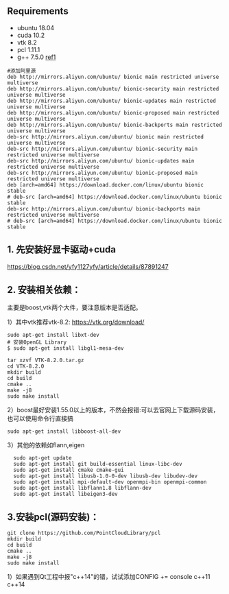 ## Requirements
* ubuntu 18.04
* cuda 10.2
* vtk 8.2
* pcl 1.11.1
* g++ 7.5.0
[ref1](https://blog.csdn.net/weixin_38907330/article/details/107231113) 

```
#添加阿里源
deb http://mirrors.aliyun.com/ubuntu/ bionic main restricted universe multiverse
deb http://mirrors.aliyun.com/ubuntu/ bionic-security main restricted universe multiverse
deb http://mirrors.aliyun.com/ubuntu/ bionic-updates main restricted universe multiverse
deb http://mirrors.aliyun.com/ubuntu/ bionic-proposed main restricted universe multiverse
deb http://mirrors.aliyun.com/ubuntu/ bionic-backports main restricted universe multiverse
deb-src http://mirrors.aliyun.com/ubuntu/ bionic main restricted universe multiverse
deb-src http://mirrors.aliyun.com/ubuntu/ bionic-security main restricted universe multiverse
deb-src http://mirrors.aliyun.com/ubuntu/ bionic-updates main restricted universe multiverse
deb-src http://mirrors.aliyun.com/ubuntu/ bionic-proposed main restricted universe multiverse
deb [arch=amd64] https://download.docker.com/linux/ubuntu bionic stable
# deb-src [arch=amd64] https://download.docker.com/linux/ubuntu bionic stable
deb-src http://mirrors.aliyun.com/ubuntu/ bionic-backports main restricted universe multiverse
# deb-src [arch=amd64] https://download.docker.com/linux/ubuntu bionic stable

```

## 1. 先安装好显卡驱动+cuda

https://blog.csdn.net/yfy1127yfy/article/details/87891247

## 2. 安装相关依赖：

主要是boost,vtk两个大件，要注意版本是否适配。

1）其中vtk推荐vtk-8.2: https://vtk.org/download/
```
sudo apt-get install libxt-dev 
# 安装OpenGL Library 
$ sudo apt-get install libgl1-mesa-dev
```
```
tar xzvf VTK-8.2.0.tar.gz
cd VTK-8.2.0
mkdir build
cd build
cmake ..
make -j8
sudo make install
```
2）boost最好安装1.55.0以上的版本，不然会报错:可以去官网上下载源码安装，也可以使用命令行直接搞
```
sudo apt-get install libboost-all-dev
```
3）其他的依赖如flann,eigen
```
  sudo apt-get update  
  sudo apt-get install git build-essential linux-libc-dev  
  sudo apt-get install cmake cmake-gui   
  sudo apt-get install libusb-1.0-0-dev libusb-dev libudev-dev  
  sudo apt-get install mpi-default-dev openmpi-bin openmpi-common    
  sudo apt-get install libflann1.8 libflann-dev  
  sudo apt-get install libeigen3-dev  

```

## 3.安装pcl(源码安装)：
```
git clone https://github.com/PointCloudLibrary/pcl
mkdir build
cd build
cmake ..
make -j8
sudo make install
```

1）如果遇到Qt工程中报"c++14"的错，试试添加CONFIG += console c++11 c++14